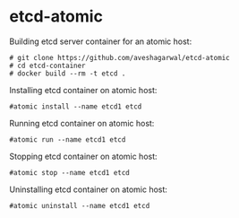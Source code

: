 # etcd-atomic

Building etcd server container for an atomic host:

```
# git clone https://github.com/aveshagarwal/etcd-atomic
# cd etcd-container
# docker build --rm -t etcd .
```

Installing etcd container on atomic host:

```
#atomic install --name etcd1 etcd
```

Running etcd container on atomic host:

```
#atomic run --name etcd1 etcd
```

Stopping etcd container on atomic host:

```
#atomic stop --name etcd1 etcd
```

Uninstalling etcd container on atomic host:

```
#atomic uninstall --name etcd1 etcd
```


